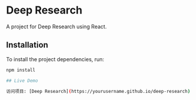 # Deep Research  

A project for Deep Research using React.  

## Installation  

To install the project dependencies, run:  

```bash  
npm install

## Live Demo  

访问项目: [Deep Research](https://yourusername.github.io/deep-research)  
